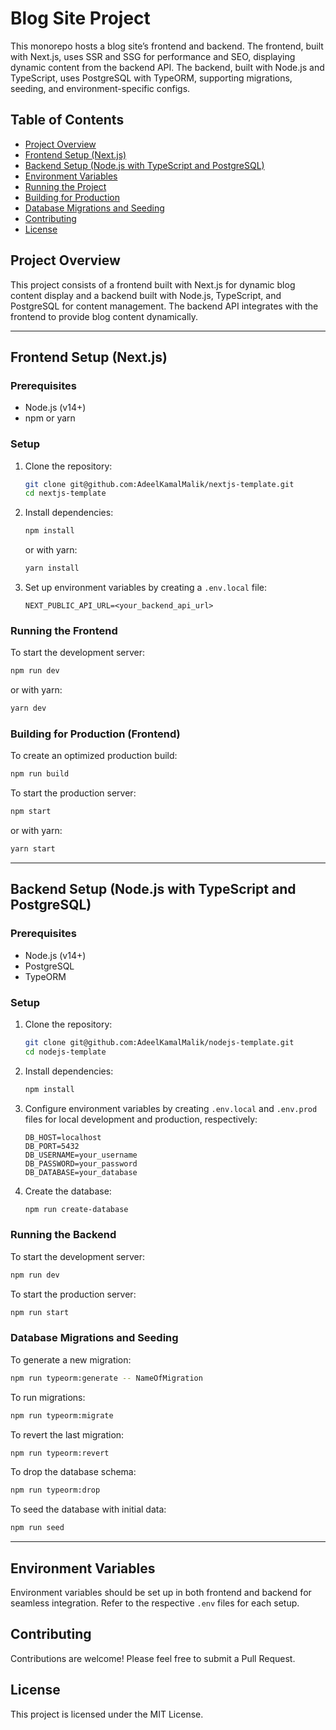 
# Blog Site Project

This monorepo hosts a blog site’s frontend and backend. The frontend, built with Next.js, uses SSR and SSG for performance and SEO, displaying dynamic content from the backend API. The backend, built with Node.js and TypeScript, uses PostgreSQL with TypeORM, supporting migrations, seeding, and environment-specific configs.

## Table of Contents
- [Project Overview](#project-overview)
- [Frontend Setup (Next.js)](#frontend-setup-nextjs)
- [Backend Setup (Node.js with TypeScript and PostgreSQL)](#backend-setup-nodejs-with-typescript-and-postgresql)
- [Environment Variables](#environment-variables)
- [Running the Project](#running-the-project)
- [Building for Production](#building-for-production)
- [Database Migrations and Seeding](#database-migrations-and-seeding)
- [Contributing](#contributing)
- [License](#license)

## Project Overview
This project consists of a frontend built with Next.js for dynamic blog content display and a backend built with Node.js, TypeScript, and PostgreSQL for content management. The backend API integrates with the frontend to provide blog content dynamically.

---

## Frontend Setup (Next.js)

### Prerequisites
- Node.js (v14+)
- npm or yarn

### Setup
1. Clone the repository:
   ```bash
   git clone git@github.com:AdeelKamalMalik/nextjs-template.git
   cd nextjs-template
   ```

2. Install dependencies:
   ```bash
   npm install
   ```
   or with yarn:
   ```bash
   yarn install
   ```

3. Set up environment variables by creating a `.env.local` file:
   ```env
   NEXT_PUBLIC_API_URL=<your_backend_api_url>
   ```

### Running the Frontend
To start the development server:
```bash
npm run dev
```
or with yarn:
```bash
yarn dev
```

### Building for Production (Frontend)
To create an optimized production build:
```bash
npm run build
```
To start the production server:
```bash
npm start
```
or with yarn:
```bash
yarn start
```

---

## Backend Setup (Node.js with TypeScript and PostgreSQL)

### Prerequisites
- Node.js (v14+)
- PostgreSQL
- TypeORM

### Setup
1. Clone the repository:
   ```bash
   git clone git@github.com:AdeelKamalMalik/nodejs-template.git
   cd nodejs-template
   ```

2. Install dependencies:
   ```bash
   npm install
   ```

3. Configure environment variables by creating `.env.local` and `.env.prod` files for local development and production, respectively:
   ```env
   DB_HOST=localhost
   DB_PORT=5432
   DB_USERNAME=your_username
   DB_PASSWORD=your_password
   DB_DATABASE=your_database
   ```

4. Create the database:
   ```bash
   npm run create-database
   ```

### Running the Backend
To start the development server:
```bash
npm run dev
```
To start the production server:
```bash
npm run start
```

### Database Migrations and Seeding
To generate a new migration:
```bash
npm run typeorm:generate -- NameOfMigration
```
To run migrations:
```bash
npm run typeorm:migrate
```
To revert the last migration:
```bash
npm run typeorm:revert
```
To drop the database schema:
```bash
npm run typeorm:drop
```
To seed the database with initial data:
```bash
npm run seed
```

---

## Environment Variables
Environment variables should be set up in both frontend and backend for seamless integration. Refer to the respective `.env` files for each setup.

## Contributing
Contributions are welcome! Please feel free to submit a Pull Request.

## License
This project is licensed under the MIT License.